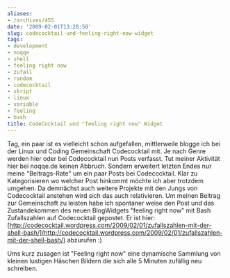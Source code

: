 ```yaml
---
aliases:
- /archives/455
date: '2009-02-01T13:28:50'
slug: codecocktail-und-feeling-right-now-widget
tags:
- development
- noqqe
- shell
- feeling right now
- zufall
- random
- codecocktail
- skript
- linux
- variable
- feeling
- bash
title: CodeCocktail und "feeling right now" Widget
---
```


Tag, ein paar ist es vielleicht schon aufgefallen, mittlerweile blogge ich
bei der Linux und Coding Gemeinschaft Codecocktail mit. Je nach Genre
werden hier oder bei Codecocktail nun Posts verfasst. Tut meiner Aktivität
hier bei noqqe.de keinen Abbruch. Sondern erweitert letzten Endes nur meine
"Beitrags-Rate" um ein paar Posts bei Codecocktail. Klar zu Kategorisieren
wo welcher Post hinkommt möchte ich aber trotzdem umgehen. Da demnächst
auch weitere Projekte mit den Jungs von Codecocktail anstehen wird sich das
auch relativieren. Um meinen Beitrag zur Gemeinschaft zu leisten habe ich
spontaner weise den Post und das Zustandekommen des neuen BlogWidgets
"feeling right now" mit Bash Zufallszahlen auf Codecocktail gepostet. Er
ist hier:
[http://codecocktail.wordpress.com/2009/02/01/zufallszahlen-mit-der-shell-bash/](http://codecocktail.wordpress.com/2009/02/01/zufallszahlen-mit-der-shell-bash/)
abzurufen :)

Ums kurz zusagen ist "Feeling right now" eine dynamische Sammlung von
kleinen lustigen Häschen Bildern die sich alle 5 Minuten zufällig neu
schreiben.
